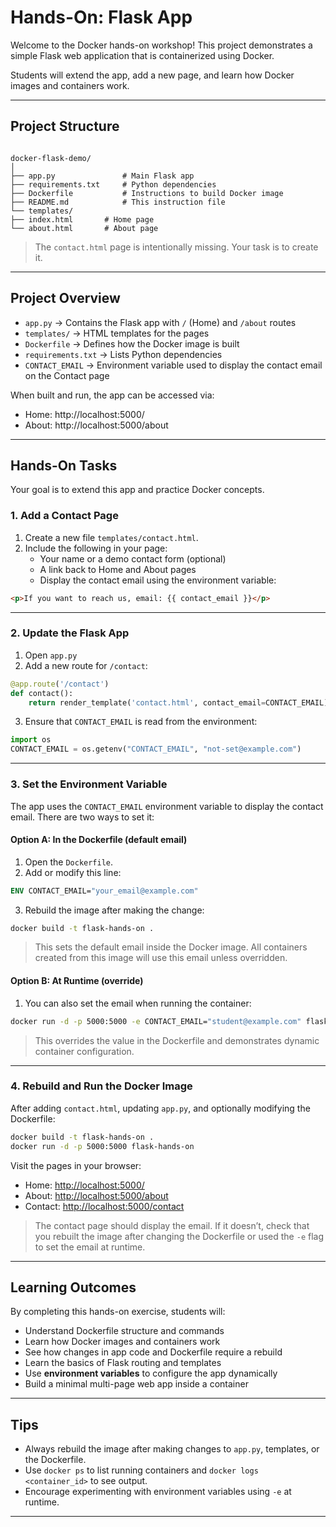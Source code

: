 # Hands-On: Flask App

Welcome to the Docker hands-on workshop! This project demonstrates a simple Flask web application that is containerized using Docker.  

Students will extend the app, add a new page, and learn how Docker images and containers work.

---

## **Project Structure**

```

docker-flask-demo/
│
├── app.py               # Main Flask app
├── requirements.txt     # Python dependencies
├── Dockerfile           # Instructions to build Docker image
├── README.md            # This instruction file
└── templates/
├── index.html       # Home page
└── about.html       # About page

````

> The `contact.html` page is intentionally missing. Your task is to create it.

---

## **Project Overview**

- `app.py` → Contains the Flask app with `/` (Home) and `/about` routes  
- `templates/` → HTML templates for the pages  
- `Dockerfile` → Defines how the Docker image is built  
- `requirements.txt` → Lists Python dependencies  
- `CONTACT_EMAIL` → Environment variable used to display the contact email on the Contact page

When built and run, the app can be accessed via:

- Home: http://localhost:5000/  
- About: http://localhost:5000/about  

---

## **Hands-On Tasks**

Your goal is to extend this app and practice Docker concepts.

### **1. Add a Contact Page**
1. Create a new file `templates/contact.html`.  
2. Include the following in your page:
   - Your name or a demo contact form (optional)  
   - A link back to Home and About pages  
   - Display the contact email using the environment variable:

```html
<p>If you want to reach us, email: {{ contact_email }}</p>
````

---

### **2. Update the Flask App**

1. Open `app.py`
2. Add a new route for `/contact`:

```python
@app.route('/contact')
def contact():
    return render_template('contact.html', contact_email=CONTACT_EMAIL)
```

3. Ensure that `CONTACT_EMAIL` is read from the environment:

```python
import os
CONTACT_EMAIL = os.getenv("CONTACT_EMAIL", "not-set@example.com")
```

---

### **3. Set the Environment Variable**

The app uses the `CONTACT_EMAIL` environment variable to display the contact email. There are two ways to set it:

#### **Option A: In the Dockerfile (default email)**

1. Open the `Dockerfile`.
2. Add or modify this line:

```dockerfile
ENV CONTACT_EMAIL="your_email@example.com"
```

3. Rebuild the image after making the change:

```bash
docker build -t flask-hands-on .
```

> This sets the default email inside the Docker image. All containers created from this image will use this email unless overridden.

#### **Option B: At Runtime (override)**

1. You can also set the email when running the container:

```bash
docker run -d -p 5000:5000 -e CONTACT_EMAIL="student@example.com" flask-hands-on
```

> This overrides the value in the Dockerfile and demonstrates dynamic container configuration.

---

### **4. Rebuild and Run the Docker Image**

After adding `contact.html`, updating `app.py`, and optionally modifying the Dockerfile:

```bash
docker build -t flask-hands-on .
docker run -d -p 5000:5000 flask-hands-on
```

Visit the pages in your browser:

* Home: [http://localhost:5000/](http://localhost:5000/)
* About: [http://localhost:5000/about](http://localhost:5000/about)
* Contact: [http://localhost:5000/contact](http://localhost:5000/contact)

> The contact page should display the email. If it doesn’t, check that you rebuilt the image after changing the Dockerfile or used the `-e` flag to set the email at runtime.

---

## **Learning Outcomes**

By completing this hands-on exercise, students will:

* Understand Dockerfile structure and commands
* Learn how Docker images and containers work
* See how changes in app code and Dockerfile require a rebuild
* Learn the basics of Flask routing and templates
* Use **environment variables** to configure the app dynamically
* Build a minimal multi-page web app inside a container

---

## **Tips**

* Always rebuild the image after making changes to `app.py`, templates, or the Dockerfile.
* Use `docker ps` to list running containers and `docker logs <container_id>` to see output.
* Encourage experimenting with environment variables using `-e` at runtime.

---
